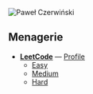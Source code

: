 ![Paweł Czerwiński](https://raw.githubusercontent.com/samsisle/menagerie/master/raw/pawel-czerwinski-pRSHSA2H_QU-unsplash.jpg)

## Menagerie

- **[LeetCode](https://github.com/samsisle/menagerie/tree/master/leet_code)** — [Profile](https://leetcode.com/samsisle/)
  - [Easy](https://github.com/samsisle/menagerie/tree/master/leet_code/Easy)
  - [Medium](https://github.com/samsisle/menagerie/tree/master/leet_code/Medium)
  - [Hard](https://github.com/samsisle/menagerie/tree/master/leet_code/Hard)
